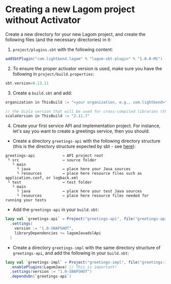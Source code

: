 # Creating a new Lagom project without Activator

Create a new directory for your new Lagom project, and create the following files (and the necessary directories) in it: 

1) `project/plugins.sbt` with the following content:

```scala
addSbtPlugin("com.lightbend.lagom" % "lagom-sbt-plugin" % "1.0.0-M1")
```

2) To ensure the proper activator version is used, make sure you have the following in `project/build.properties`:

```scala
sbt.version=0.13.11
```

3) Create a `build.sbt` and add:

```scala
organization in ThisBuild := "<your organization, e.g., com.lightbend>"

// the Scala version that will be used for cross-compiled libraries (this is needed by all Lagom Java projects)
scalaVersion in ThisBuild := "2.11.7"
```

4) Create your first service API and implementation project. For instance, let's say you want to create a greetings service, then you should:

* Create a directory `greetings-api` with the following directory structure (this is the directory structure expected by sbt - see [here](http://www.scala-sbt.org/0.13/docs/Directories.html#Directory+structure)):

```
greetings-api            → API project root
 └ src                   → source folder
   └ main
     └ java              → place here your Java sources
     └ resources         → place here resource files such as application.conf, or logback.xml
 └ test                  → test folder
   └ main
     └ java              → place here your test Java sources
     └ resources         → place here resource files needed for running your tests
```

* Add the `greetings-api` in your `build.sbt`:

```scala
lazy val `greetings-api` = Project("greetings-api", file("greetings-api"))
  .settings(
    version := "1.0-SNAPSHOT",
    libraryDependencies += lagomJavadslApi
  )
```

* Create a directory `greetings-impl` with the same directory structure of `greetings-api`, and add the following in your `build.sbt`:

```scala
lazy val `greetings-impl` = Project("greetings-impl", file("greetings-impl"))
  .enablePlugins(LagomJava) // This is important!
  .settings(version := "1.0-SNAPSHOT")
  .dependsOn(`greetings-api`)
```

